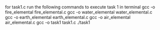 for task1.c
run the following commands to execute task 1 in terminal
gcc -o fire_elemental fire_elemental.c
gcc -o water_elemental water_elemental.c
gcc -o earth_elemental earth_elemental.c
gcc -o air_elemental air_elemental.c
gcc -o task1 task1.c
./task1
